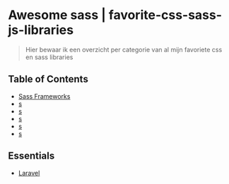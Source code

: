 
Awesome sass | favorite-css-sass-js-libraries
===============

> Hier bewaar ik een overzicht per categorie van al mijn favoriete css en sass libraries

## Table of Contents

- [Sass Frameworks](#frameworks)
- [s](#)
- [s](#)
- [s](#)
- [s](#)
- [s](#)

## Essentials
* [Laravel](http://laravel.com)
